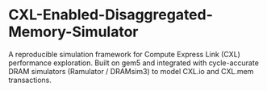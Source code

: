 # CXL-Enabled-Disaggregated-Memory-Simulator
A reproducible simulation framework for Compute Express Link (CXL) performance exploration. Built on gem5 and integrated with cycle-accurate DRAM simulators (Ramulator / DRAMsim3) to model CXL.io and CXL.mem transactions.
